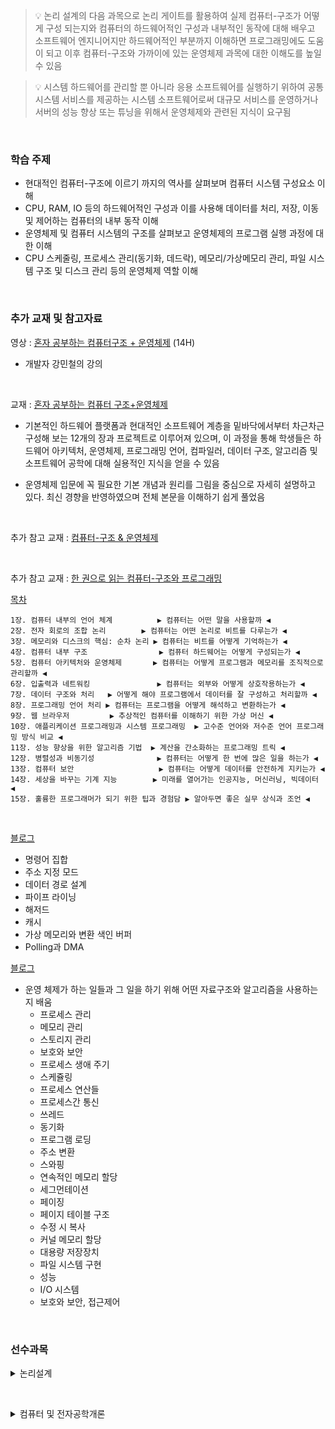 > :bulb: 논리 설계의 다음 과목으로 논리 게이트를 활용하여 실제 컴퓨터-구조가 어떻게 구성 되는지와 컴퓨터의 하드웨어적인 구성과 내부적인 동작에 대해 배우고 소프트웨어 엔지니어지만 하드웨어적인 부분까지 이해하면 프로그래밍에도 도움이 되고 이후 컴퓨터-구조와 가까이에 있는 운영체제 과목에 대한 이해도를 높일 수 있음

> :bulb: 시스템 하드웨어를 관리할 뿐 아니라 응용 소프트웨어를 실행하기 위하여 공통 시스템 서비스를 제공하는 시스템 소프트웨어로써 대규모 서비스를 운영하거나 서버의 성능 향상 또는 튜닝을 위해서 운영체제와 관련된 지식이 요구됨

&nbsp;

### 학습 주제

- 현대적인 컴퓨터-구조에 이르기 까지의 역사를 살펴보며 컴퓨터 시스템 구성요소 이해
- CPU, RAM, IO 등의 하드웨어적인 구성과 이를 사용해 데이터를 처리, 저장, 이동 및 제어하는 컴퓨터의 내부 동작 이해
- 운영체제 및 컴퓨터 시스템의 구조를 살펴보고 운영체제의 프로그램 실행 과정에 대한 이해
- CPU 스케줄링, 프로세스 관리(동기화, 데드락), 메모리/가상메모리 관리, 파일 시스템 구조 및 디스크 관리 등의 운영체제 역할 이해

&nbsp;

### 추가 교재 및 참고자료

영상 : [혼자 공부하는 컴퓨터구조 + 운영체제](https://www.youtube.com/playlist?list=PLYH7OjNUOWLUz15j4Q9M6INxK5J3-59GC) (14H)

- 개발자 강민철의 강의

&nbsp;

교재 : [혼자 공부하는 컴퓨터 구조+운영체제](https://www.yes24.com/Product/Goods/111378840)

- 기본적인 하드웨어 플랫폼과 현대적인 소프트웨어 계층을 밑바닥에서부터 차근차근 구성해 보는 12개의 장과 프로젝트로 이루어져 있으며, 이 과정을 통해 학생들은 하드웨어 아키텍처, 운영체제, 프로그래밍 언어, 컴파일러, 데이터 구조, 알고리즘 및 소프트웨어 공학에 대해 실용적인 지식을 얻을 수 있음

- 운영체제 입문에 꼭 필요한 기본 개념과 원리를 그림을 중심으로 자세히 설명하고 있다. 최신 경향을 반영하였으며 전체 본문을 이해하기 쉽게 풀었음

&nbsp;

추가 참고 교재 : [컴퓨터-구조 & 운영체제](https://brainwave.tistory.com/895)

&nbsp;

추가 참고 교재 : [한 권으로 읽는 컴퓨터-구조와 프로그래밍](http://www.kyobobook.co.kr/product/detailViewKor.laf?barcode=9791189909284)

[목차](https://www.onlybook.co.kr/entry/secret-programs)

```
1장. 컴퓨터 내부의 언어 체계          ▶ 컴퓨터는 어떤 말을 사용할까 ◀
2장. 전자 회로의 조합 논리 	    ▶ 컴퓨터는 어떤 논리로 비트를 다루는가 ◀
3장. 메모리와 디스크의 핵심: 순차 논리 ▶ 컴퓨터는 비트를 어떻게 기억하는가 ◀
4장. 컴퓨터 내부 구조                ▶ 컴퓨터 하드웨어는 어떻게 구성되는가 ◀
5장. 컴퓨터 아키텍처와 운영체제       ▶ 컴퓨터는 어떻게 프로그램과 메모리를 조직적으로 관리할까 ◀
6장. 입출력과 네트워킹               ▶ 컴퓨터는 외부와 어떻게 상호작용하는가 ◀
7장. 데이터 구조와 처리   ▶ 어떻게 해야 프로그램에서 데이터를 잘 구성하고 처리할까 ◀
8장. 프로그래밍 언어 처리 ▶ 컴퓨터는 프로그램을 어떻게 해석하고 변환하는가 ◀
9장. 웹 브라우저         ▶ 추상적인 컴퓨터를 이해하기 위한 가상 머신 ◀
10장. 애플리케이션 프로그래밍과 시스템 프로그래밍  ▶ 고수준 언어와 저수준 언어 프로그래밍 방식 비교 ◀
11장. 성능 향상을 위한 알고리즘 기법  ▶ 계산을 간소화하는 프로그래밍 트릭 ◀
12장. 병렬성과 비동기성              ▶ 컴퓨터는 어떻게 한 번에 많은 일을 하는가 ◀
13장. 컴퓨터 보안                   ▶ 컴퓨터는 어떻게 데이터를 안전하게 지키는가 ◀
14장. 세상을 바꾸는 기계 지능        ▶ 미래를 열어가는 인공지능, 머신러닝, 빅데이터 ◀
15장. 훌륭한 프로그래머가 되기 위한 팁과 경험담 ▶ 알아두면 좋은 실무 상식과 조언 ◀
```

&nbsp;

[블로그](https://brunch.co.kr/@toughrogrammer/14)

- 명령어 집합
- 주소 지정 모드
- 데이터 경로 설계
- 파이프 라이닝
- 해저드
- 캐시
- 가상 메모리와 변환 색인 버퍼
- Polling과 DMA

[블로그](https://brunch.co.kr/@toughrogrammer/15)

- 운영 체제가 하는 일들과 그 일을 하기 위해 어떤 자료구조와 알고리즘을 사용하는지 배움
  - 프로세스 관리
  - 메모리 관리
  - 스토리지 관리
  - 보호와 보안
  - 프로세스 생애 주기
  - 스케쥴링
  - 프로세스 연산들
  - 프로세스간 통신
  - 쓰레드
  - 동기화
  - 프로그램 로딩
  - 주소 변환
  - 스와핑
  - 연속적인 메모리 할당
  - 세그먼테이션
  - 페이징
  - 페이지 테이블 구조
  - 수정 시 복사
  - 커널 메모리 할당
  - 대용량 저장장치
  - 파일 시스템 구현
  - 성능
  - I/O 시스템
  - 보호와 보안, 접근제어

&nbsp;

### 선수과목

<details>
<summary>논리설계</summary>
  논리적인 회로 관점에서 컴퓨터가 덧셈을 어떻게 처리해서 컴퓨터 동작의 흐름과 감을 잡는데 도움을 줌
</details>

&nbsp;

<details>
<summary>컴퓨터 및 전자공학개론</summary>
  간단한 프로그래밍 부터 컴퓨터 분해/조립?, IT회사들 조사? 까지 다양한 내용을 보는 개론적인 성격으로 컴퓨터 전공이 맞는지 확인도 할 수 있음
</details>

